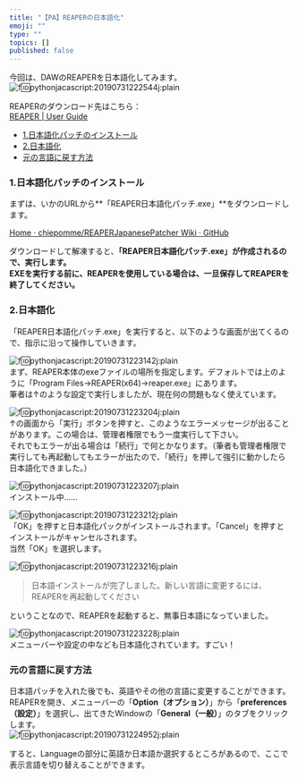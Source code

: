```yaml
---
title: "【PA】REAPERの日本語化"
emoji: ""
type: ""
topics: []
published: false
---
```


今回は、DAWのREAPERを日本語化してみます。  
![f:id:pythonjacascript:20190731222544j:plain](/images/ppythonjacascript2019073120190731222544.jpg "f:id:pythonjacascript:20190731222544j:plain")  

REAPERのダウンロード先はこちら：  
[REAPER | User Guide](https://www.reaper.fm/userguide.php)  

* [1.日本語化パッチのインストール](#1日本語化パッチのインストール)
* [2.日本語化](#2日本語化)
* [元の言語に戻す方法](#元の言語に戻す方法)

### 1.日本語化パッチのインストール

まずは、いかのURLから**「REAPER日本語化パッチ.exe」**をダウンロードします。

[Home · chiepomme/REAPERJapanesePatcher Wiki · GitHub](https://github.com/chiepomme/REAPERJapanesePatcher/wiki)

  
ダウンロードして解凍すると、**「REAPER日本語化パッチ.exe」**が作成されるので、実行します。  
EXEを実行する前に、REAPERを使用している場合は、一旦保存して**REAPERを終了してください。**

### 2.日本語化

「REAPER日本語化パッチ.exe」を実行すると、以下のような画面が出てくるので、指示に沿って操作していきます。

![f:id:pythonjacascript:20190731223142j:plain](/images/ppythonjacascript2019073120190731223142.jpg "f:id:pythonjacascript:20190731223142j:plain")  
まず、REAPER本体のexeファイルの場所を指定します。デフォルトでは上のように「Program Files→REAPER(x64)→reaper.exe」にあります。  
筆者は↑のような設定で実行しましたが、現在何の問題もなく使えています。

  
![f:id:pythonjacascript:20190731223204j:plain](/images/ppythonjacascript2019073120190731223204.jpg "f:id:pythonjacascript:20190731223204j:plain")  
↑の画面から「実行」ボタンを押すと、このようなエラーメッセージが出ることがあります。この場合は、管理者権限でもう一度実行して下さい。  
それでもエラーが出る場合は「続行」で何とかなります。（筆者も管理者権限で実行しても再起動してもエラーが出たので、「続行」を押して強引に動かしたら日本語化できました。）

  
![f:id:pythonjacascript:20190731223207j:plain](/images/ppythonjacascript2019073120190731223207.jpg "f:id:pythonjacascript:20190731223207j:plain")  
インストール中......

![f:id:pythonjacascript:20190731223212j:plain](/images/ppythonjacascript2019073120190731223212.jpg "f:id:pythonjacascript:20190731223212j:plain")  
「OK」を押すと日本語化パックがインストールされます。「Cancel」を押すとインストールがキャンセルされます。  
当然「OK」を選択します。

  
![f:id:pythonjacascript:20190731223216j:plain](/images/ppythonjacascript2019073120190731223216.jpg "f:id:pythonjacascript:20190731223216j:plain")

> 日本語インストールが完了しました。新しい言語に変更するには、REAPERを再起動してください

ということなので、REAPERを起動すると、無事日本語になっていました。

![f:id:pythonjacascript:20190731223228j:plain](/images/ppythonjacascript2019073120190731223228.jpg "f:id:pythonjacascript:20190731223228j:plain")  
メニューバーや設定の中なども日本語化されています。すごい！  
  
  
### 元の言語に戻す方法

日本語パッチを入れた後でも、英語やその他の言語に変更することができます。REAPERを開き、メニューバーの「**Option（オプション）**」から「**preferences（設定）**」を選択し、出てきたWindowの「**General（一般）**」のタブをクリックします。  
![f:id:pythonjacascript:20190731224952j:plain](/images/ppythonjacascript2019073120190731224952.jpg "f:id:pythonjacascript:20190731224952j:plain")

すると、Languageの部分に英語か日本語か選択するところがあるので、ここで表示言語を切り替えることができます。